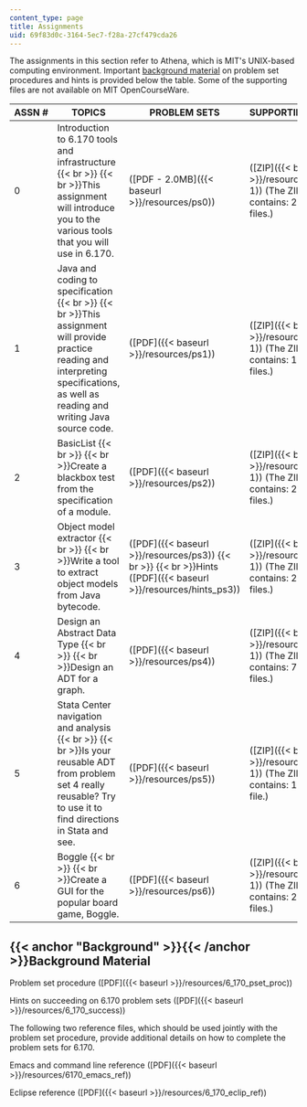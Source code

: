 ```yaml
---
content_type: page
title: Assignments
uid: 69f83d0c-3164-5ec7-f28a-27cf479cda26
---
```


The assignments in this section refer to Athena, which is MIT's UNIX-based computing environment. Important [background material](#Background) on problem set procedures and hints is provided below the table. Some of the supporting files are not available on MIT OpenCourseWare.

| ASSN # | TOPICS | PROBLEM SETS | SUPPORTING FILES |
| --- | --- | --- | --- |
| 0 | Introduction to 6.170 tools and infrastructure  {{< br >}}  {{< br >}}This assignment will introduce you to the various tools that you will use in 6.170. | ([PDF - 2.0MB]({{< baseurl >}}/resources/ps0)) | ([ZIP]({{< baseurl >}}/resources/ps0-1)) (The ZIP file contains: 20 .java files.) |
| 1 | Java and coding to specification  {{< br >}}  {{< br >}}This assignment will provide practice reading and interpreting specifications, as well as reading and writing Java source code. | ([PDF]({{< baseurl >}}/resources/ps1)) | ([ZIP]({{< baseurl >}}/resources/ps1-1)) (The ZIP file contains: 10 .java files.) |
| 2 | BasicList  {{< br >}}  {{< br >}}Create a blackbox test from the specification of a module. | ([PDF]({{< baseurl >}}/resources/ps2)) | ([ZIP]({{< baseurl >}}/resources/ps2-1)) (The ZIP file contains: 2 .java files.) |
| 3 | Object model extractor  {{< br >}}  {{< br >}}Write a tool to extract object models from Java bytecode. | ([PDF]({{< baseurl >}}/resources/ps3))  {{< br >}}  {{< br >}}Hints ([PDF]({{< baseurl >}}/resources/hints_ps3)) | ([ZIP]({{< baseurl >}}/resources/ps3-1)) (The ZIP file contains: 2 .java files.) |
| 4 | Design an Abstract Data Type  {{< br >}}  {{< br >}}Design an ADT for a graph. | ([PDF]({{< baseurl >}}/resources/ps4)) | ([ZIP]({{< baseurl >}}/resources/ps4-1)) (The ZIP file contains: 7 .java files.) |
| 5 | Stata Center navigation and analysis  {{< br >}}  {{< br >}}Is your reusable ADT from problem set 4 really reusable? Try to use it to find directions in Stata and see. | ([PDF]({{< baseurl >}}/resources/ps5)) | ([ZIP]({{< baseurl >}}/resources/ps5-1)) (The ZIP file contains: 1 .java file.) |
| 6 | Boggle  {{< br >}}  {{< br >}}Create a GUI for the popular board game, Boggle. | ([PDF]({{< baseurl >}}/resources/ps6)) | ([ZIP]({{< baseurl >}}/resources/ps6-1)) (The ZIP file contains: 20 .java files.) 

{{< anchor "Background" >}}{{< /anchor >}}Background Material
-------------------------------------------------------------

Problem set procedure ([PDF]({{< baseurl >}}/resources/6_170_pset_proc))

Hints on succeeding on 6.170 problem sets ([PDF]({{< baseurl >}}/resources/6_170_success))

The following two reference files, which should be used jointly with the problem set procedure, provide additional details on how to complete the problem sets for 6.170.

Emacs and command line reference ([PDF]({{< baseurl >}}/resources/6170_emacs_ref))

Eclipse reference ([PDF]({{< baseurl >}}/resources/6_170_eclip_ref))